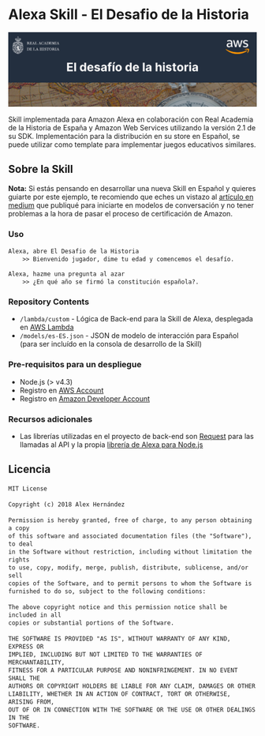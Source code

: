 # Alexa Skill - El Desafio de la Historia

<img src="RAHLanding/assets/images/banner_Alexa.jpg" />

Skill implementada para Amazon Alexa en colaboración con Real Academia de la Historia de España y Amazon Web Services utilizando la versión 2.1 de su SDK. Implementación para la distribución en su store en Español, se puede utilizar como template para implementar juegos educativos similares.

## Sobre la Skill

**Nota:** Si estás pensando en desarrollar una nueva Skill en Español y quieres guiarte por este ejemplo, te recomiendo que eches un vistazo al [artículo en medium](https://planetachatbot.com/conversacion-alexa-espanol-6e90ae9401b) que publiqué para iniciarte en modelos de conversación y no tener problemas a la hora de pasar el proceso de certificación de Amazon.

### Uso

```text
Alexa, abre El Desafio de la Historia
	>> Bienvenido jugador, dime tu edad y comencemos el desafío.
```
```text
Alexa, hazme una pregunta al azar
	>> ¿En qué año se firmó la constitución española?.
```

### Repository Contents	

* `/lambda/custom` - Lógica de Back-end para la Skill de Alexa, desplegada en [AWS Lambda](https://aws.amazon.com/lambda/)
* `/models/es-ES.json` - JSON de modelo de interacción para Español (para ser incluído en la consola de desarrollo de la Skill)

### Pre-requisitos para un despliegue

* Node.js (> v4.3)
* Registro en [AWS Account](https://aws.amazon.com/)
* Registro en [Amazon Developer Account](https://developer.amazon.com/)

### Recursos adicionales

* Las librerías utilizadas en el proyecto de back-end son [Request](https://github.com/request/request) para las llamadas al API y la propia [librería de Alexa para Node.js](https://www.npmjs.com/package/ask-sdk) 

## Licencia

    MIT License

    Copyright (c) 2018 Alex Hernández

    Permission is hereby granted, free of charge, to any person obtaining a copy
    of this software and associated documentation files (the "Software"), to deal
    in the Software without restriction, including without limitation the rights
    to use, copy, modify, merge, publish, distribute, sublicense, and/or sell
    copies of the Software, and to permit persons to whom the Software is
    furnished to do so, subject to the following conditions:

    The above copyright notice and this permission notice shall be included in all
    copies or substantial portions of the Software.

    THE SOFTWARE IS PROVIDED "AS IS", WITHOUT WARRANTY OF ANY KIND, EXPRESS OR
    IMPLIED, INCLUDING BUT NOT LIMITED TO THE WARRANTIES OF MERCHANTABILITY,
    FITNESS FOR A PARTICULAR PURPOSE AND NONINFRINGEMENT. IN NO EVENT SHALL THE
    AUTHORS OR COPYRIGHT HOLDERS BE LIABLE FOR ANY CLAIM, DAMAGES OR OTHER
    LIABILITY, WHETHER IN AN ACTION OF CONTRACT, TORT OR OTHERWISE, ARISING FROM,
    OUT OF OR IN CONNECTION WITH THE SOFTWARE OR THE USE OR OTHER DEALINGS IN THE
    SOFTWARE.


